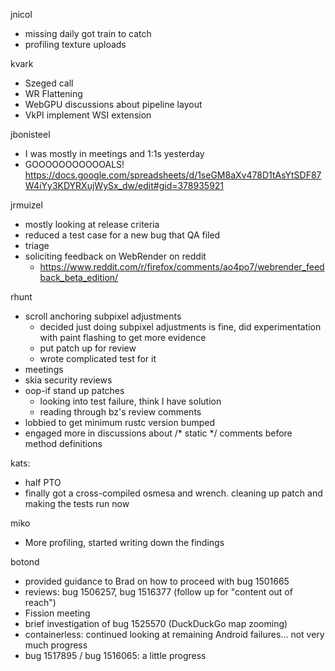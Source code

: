 jnicol
  * missing daily got train to catch
  * profiling texture uploads

kvark
  * Szeged call
  * WR Flattening
  * WebGPU discussions about pipeline layout
  * VkPI implement WSI extension

jbonisteel
  * I was mostly in meetings and 1:1s yesterday
  * GOOOOOOOOOOOALS! https://docs.google.com/spreadsheets/d/1seGM8aXv478D1tAsYtSDF87W4iYy3KDYRXujWySx_dw/edit#gid=378935921

jrmuizel
  * mostly looking at release criteria
  * reduced a test case for a new bug that QA filed
  * triage
  * soliciting feedback on WebRender on reddit
    * https://www.reddit.com/r/firefox/comments/ao4po7/webrender_feedback_beta_edition/

rhunt
  * scroll anchoring subpixel adjustments
    * decided just doing subpixel adjustments is fine, did experimentation with paint flashing to get more evidence
    * put patch up for review
    * wrote complicated test for it
  * meetings
  * skia security reviews
  * oop-if stand up patches
    * looking into test failure, think I have solution
    * reading through bz's review comments
  * lobbied to get minimum rustc version bumped
  * engaged more in discussions about /* static */ comments before method definitions

kats:
  * half PTO
  * finally got a cross-compiled osmesa and wrench. cleaning up patch and making the tests run now

miko
  * More profiling, started writing down the findings

botond
  * provided guidance to Brad on how to proceed with bug 1501665 
  * reviews: bug 1506257, bug 1516377 (follow up for "content out of reach") 
  * Fission meeting 
  * brief investigation of bug 1525570 (DuckDuckGo map zooming) 
  * containerless: continued looking at remaining Android failures... not very much progress 
  * bug 1517895 / bug 1516065: a little progress
